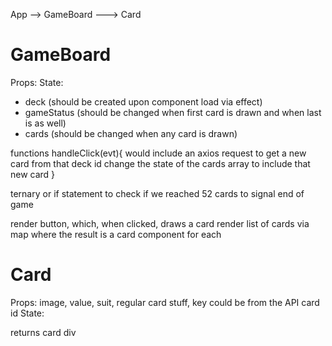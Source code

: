App --> GameBoard ---> Card


# GameBoard

Props:
State: 
- deck (should be created upon component load via effect)
- gameStatus (should be changed when first card is drawn and when last is as well)
- cards (should be changed when any card is drawn)

functions
handleClick(evt){
  would include an axios request to get a new card from that deck id
  change the state of the cards array to include that new card
}

ternary or if statement to check if we reached 52 cards to signal end of game

render button, which, when clicked, draws a card
render list of cards via map where the result is a card component for each

# Card

Props: image, value, suit, regular card stuff, key could be from the API card id
State:

returns card div 